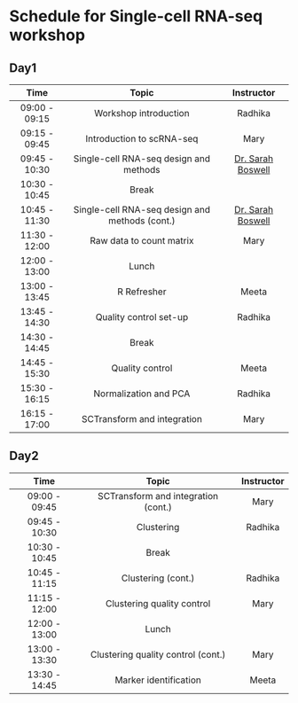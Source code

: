 # Schedule for Single-cell RNA-seq workshop

## Day1

| Time |  Topic  | Instructor |
|:-----------:|:----------:|:--------:|
| 09:00 - 09:15 | Workshop introduction | Radhika
| 09:15 - 09:45 | Introduction to scRNA-seq | Mary
| 09:45 - 10:30 | Single-cell RNA-seq design and methods | [Dr. Sarah Boswell](https://scholar.harvard.edu/saboswell) |
| 10:30 - 10:45 | Break | |
| 10:45 - 11:30 | Single-cell RNA-seq design and methods (cont.) | [Dr. Sarah Boswell](https://scholar.harvard.edu/saboswell) |
| 11:30 - 12:00 | Raw data to count matrix | Mary |
| 12:00 - 13:00 | Lunch | |
| 13:00 - 13:45 | R Refresher | Meeta |
| 13:45 - 14:30 | Quality control set-up | Radhika |
| 14:30 - 14:45 | Break | |
| 14:45 - 15:30 | Quality control | Meeta |
| 15:30 - 16:15 | Normalization and PCA | Radhika |
| 16:15 - 17:00 | SCTransform and integration | Mary |


## Day2

| Time |  Topic  | Instructor |
|:-----------:|:----------:|:--------:|
| 09:00 - 09:45 | SCTransform and integration (cont.) | Mary |
| 09:45 - 10:30 | Clustering | Radhika |
| 10:30 - 10:45 | Break | |
| 10:45 - 11:15 | Clustering (cont.) | Radhika |
| 11:15 - 12:00 | Clustering quality control | Mary |
| 12:00 - 13:00 | Lunch | |
| 13:00 - 13:30 | Clustering quality control (cont.) | Mary |
| 13:30 - 14:45 | Marker identification | Meeta |
